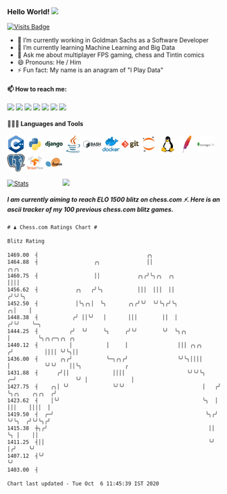   ### Hello World!  <img src="https://github.com/sciencepal/sciencepal/blob/master/assets/Hi.gif" width="29px">
  [![Visits Badge](https://badges.pufler.dev/visits/sciencepal/sciencepal)](https://badges.pufler.dev/visits/sciencepal/sciencepal)
  
  - 🔭 I’m currently working in Goldman Sachs as a Software Developer
  - 🌱 I’m currently learning Machine Learning and Big Data
  - 💬 Ask me about multiplayer FPS gaming, chess and Tintin comics
  - 😄 Pronouns: He / Him
  - ⚡ Fun fact: My name is an anagram of "I Play Data"
  
  #### 📫 How to reach me:   
  [<img src="https://upload.wikimedia.org/wikipedia/commons/8/83/Steam_icon_logo.svg" width="3.5%"/>](https://steamcommunity.com/id/mongocds/)
  [<img src="https://github.com/sciencepal/sciencepal/blob/master/assets/discord-round.svg" width="3.5%"/>](https://discord.gg/MnUUbHe)
  [<img src="https://img.icons8.com/color/48/000000/twitter.png" width="3.5%"/>](https://twitter.com/sciencepal)
  [<img src="https://img.icons8.com/color/48/000000/linkedin.png" width="3.5%"/>](https://www.linkedin.com/in/adityapal1/)
  [<img src="https://img.icons8.com/fluent/48/000000/facebook-new.png" width="3.5%"/>](https://www.facebook.com/sciencepal/)
  [<img src="https://img.icons8.com/fluent/48/000000/instagram-new.png" width="3.5%"/>](https://www.instagram.com/aditya_sciencepal/)
  <a href="mailto:aditya.pal.science@gmail.com"> <img src="https://img.icons8.com/fluent/48/000000/gmail.png" width="3.5%"/> </a>
  
  #### 👨🏻‍💻 Languages and Tools <br />
  <code><img height="40" src="https://raw.githubusercontent.com/github/explore/80688e429a7d4ef2fca1e82350fe8e3517d3494d/topics/cpp/cpp.png"></code>
  <code><img height="40" src="https://raw.githubusercontent.com/github/explore/80688e429a7d4ef2fca1e82350fe8e3517d3494d/topics/python/python.png"></code>
  <code><img height="40" src="https://raw.githubusercontent.com/github/explore/80688e429a7d4ef2fca1e82350fe8e3517d3494d/topics/django/django.png"></code>
  <code><img height="40" src="https://raw.githubusercontent.com/github/explore/80688e429a7d4ef2fca1e82350fe8e3517d3494d/topics/java/java.png"></code>
  <code><img height="40" src="https://raw.githubusercontent.com/github/explore/80688e429a7d4ef2fca1e82350fe8e3517d3494d/topics/bash/bash.png"></code>
  <code><img height="40" src="https://raw.githubusercontent.com/github/explore/80688e429a7d4ef2fca1e82350fe8e3517d3494d/topics/docker/docker.png"></code>
  <code><img height="40" src="https://raw.githubusercontent.com/github/explore/80688e429a7d4ef2fca1e82350fe8e3517d3494d/topics/git/git.png"></code>
  <code><img height="40" src="https://raw.githubusercontent.com/github/explore/80688e429a7d4ef2fca1e82350fe8e3517d3494d/topics/jupyter-notebook/jupyter-notebook.png"></code>
  <code><img height="40" src="https://raw.githubusercontent.com/github/explore/80688e429a7d4ef2fca1e82350fe8e3517d3494d/topics/linux/linux.png"></code>
  <code><img height="40" src="https://raw.githubusercontent.com/github/explore/80688e429a7d4ef2fca1e82350fe8e3517d3494d/topics/maven/maven.png"></code>
  <code><img height="40" src="https://raw.githubusercontent.com/github/explore/80688e429a7d4ef2fca1e82350fe8e3517d3494d/topics/mongodb/mongodb.png"></code>
  <code><img height="40" src="https://raw.githubusercontent.com/github/explore/80688e429a7d4ef2fca1e82350fe8e3517d3494d/topics/postgresql/postgresql.png"></code>
  <code><img height="40" src="https://raw.githubusercontent.com/github/explore/80688e429a7d4ef2fca1e82350fe8e3517d3494d/topics/tensorflow/tensorflow.png"></code>
  <code><img height="40" src="https://raw.githubusercontent.com/github/explore/80688e429a7d4ef2fca1e82350fe8e3517d3494d/topics/scikit-learn/scikit-learn.png"></code>
  
  [![Stats](https://github-readme-stats.vercel.app/api?username=sciencepal&show_icons=true&theme=radical)](https://github-readme-stats.vercel.app/api?username=sciencepal&show_icons=true&theme=radical)&nbsp; &nbsp; &nbsp; &nbsp; &nbsp; &nbsp; &nbsp; &nbsp; &nbsp; &nbsp; <img src="https://github.com/sciencepal/sciencepal/blob/master/assets/saved.gif" width="195">
  
  ##### I am currently aiming to reach ELO 1500 blitz on chess.com ⚡. Here is an ascii tracker of my 100 previous chess.com blitz games.

  ```
  # ♟︎ Chess.com Ratings Chart #
  
  Blitz Rating

 1469.00  ┤                                   ╭╮
 1464.88  ┤                  ╭╮               ││                            ╭╮╭╮
 1460.75  ┤                  ││            ╭╮╭╯╰╮╭╮  ╭╮                     ││││
 1456.62  ┤            ╭╮   ╭╯╰╮           │││  │││  ││                    ╭╯╰╯╰╮
 1452.50  ┤            │╰╮╭╮│  ╰╮       ╭╮╭╯╰╯  ╰╯╰╮╭╯╰╮                 ╭╮│    │
 1448.38  ┤           ╭╯ ││╰╯   │       │││        ││  │                ╭╯╰╯    ╰─╮
 1444.25  ┤          ╭╯  ╰╯     ╰╮     ╭╯╰╯        ╰╯  ╰╮╭╮             │         ╰╮╭╮╭─╮╭╮ ╭╮
 1440.12  ┤          │           │     │                │││ ╭╮╭╮       ╭╯          ││││ ╰╯╰╮││
 1436.00  ┤       ╭╮╭╯           ╰─╮╭╮╭╯                ╰╯╰╮││││       │           ╰╯╰╯    ││╰╮              ╭
 1431.88  ┤      ╭╯││              ││││                    ╰╯╰╯╰╮    ╭─╯                   ╰╯ │              │
 1427.75  ┤    ╭╮│ ╰╯              ╰╯╰╯                         │   ╭╯                        ╰╮╭╮    ╭╮╭╮  ╭╯
 1423.62  ┤    │╰╯                                              ╰╮  │                          │││    ││││  │
 1419.50  ┤  ╭─╯                                                 ╰╮╭╯                          ╰╯╰╮  ╭╯╰╯╰╮╭╯
 1415.38  ┼╮╭╯                                                    ││                              ╰╮ │    ││
 1411.25  ┤││                                                     ╰╯                               │╭╯    ╰╯
 1407.12  ┤╰╯                                                                                      ╰╯
 1403.00  ┤

Chart last updated - Tue Oct  6 11:45:39 IST 2020  
  ```
  
